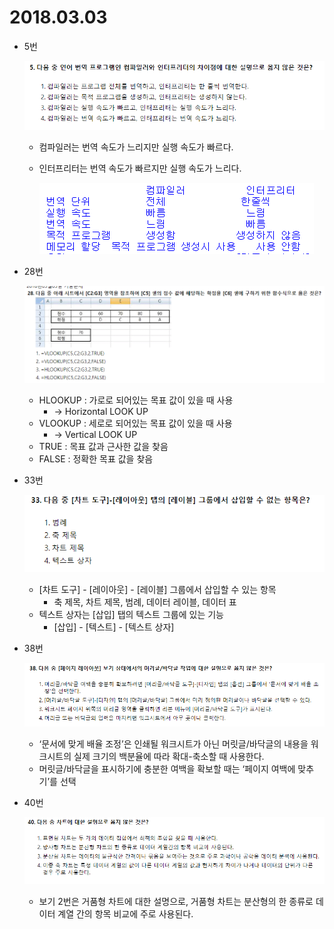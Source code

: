# 2018.03.03

- 5번
    
    ![Untitled](2018%2003%2003%202df5c896cd844115b17582773bb2ebfa/Untitled.png)
    
    - 컴파일러는 번역 속도가 느리지만 실행 속도가 빠르다.
    - 인터프리터는 번역 속도가 빠르지만 실행 속도가 느리다.
        
        ![Untitled](2018%2003%2003%202df5c896cd844115b17582773bb2ebfa/Untitled%201.png)
        
- 28번
    
    ![Untitled](2018%2003%2003%202df5c896cd844115b17582773bb2ebfa/Untitled%202.png)
    
    - HLOOKUP : 가로로 되어있는 목표 값이 있을 때 사용
        - → Horizontal LOOK UP
    - VLOOKUP : 세로로 되어있는 목표 값이 있을 때 사용
        - → Vertical LOOK UP
    - TRUE : 목표 값과 근사한 값을 찾음
    - FALSE : 정확한 목표 값을 찾음
- 33번
    
    ![Untitled](2018%2003%2003%202df5c896cd844115b17582773bb2ebfa/Untitled%203.png)
    
    - [차트 도구] - [레이아웃] - [레이블] 그룹에서 삽입할 수 있는 항목
        - 축 제목, 차트 제목, 범례, 데이터 레이블, 데이터 표
    - 텍스트 상자는 [삽입] 탭의 텍스트 그룹에 있는 기능
        - [삽입] - [텍스트] - [텍스트 상자]
- 38번
    
    ![Untitled](2018%2003%2003%202df5c896cd844115b17582773bb2ebfa/Untitled%204.png)
    
    - ‘문서에 맞게 배율 조정’은 인쇄될 워크시트가 아닌 머릿글/바닥글의 내용을 워크시트의 실제 크기의 백분율에 따라 확대-축소할 때 사용한다.
    - 머릿글/바닥글을 표시하기에 충분한 여백을 확보할 때는 ‘페이지 여백에 맞추기’를 선택
- 40번
    
    ![Untitled](2018%2003%2003%202df5c896cd844115b17582773bb2ebfa/Untitled%205.png)
    
    - 보기 2번은 거품형 차트에 대한 설명으로, 거품형 차트는 분산형의 한 종류로 데이터 계열 간의 항목 비교에 주로 사용된다.